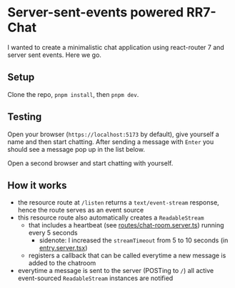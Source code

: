 # Server-sent-events powered RR7-Chat

I wanted to create a minimalistic chat application using react-router 7 and server sent events. Here we go.

## Setup

Clone the repo, `pnpm install`, then `pnpm dev`.

## Testing

Open your browser (`https://localhost:5173` by default), give yourself a name and then start chatting. After sending a 
message with `Enter` you should see a message pop up in the list below.

Open a second browser and start chatting with yourself.

## How it works

- the resource route at `/listen` returns a `text/event-stream` response, hence the route serves as an event source
- this resource route also automatically creates a `ReadableStream` 
  - that includes a heartbeat (see [routes/chat-room.server.ts](./app/routes/chat-room.server.ts)) running every 5 seconds
    - sidenote: I increased the `streamTimeout` from 5 to 10 seconds (in [entry.server.tsx](./app/entry.server.tsx))
  - registers a callback that can be called everytime a new message is added to the chatroom 
- everytime a message is sent to the server (POSTing to `/`) all active event-sourced `ReadableStream` instances are notified
